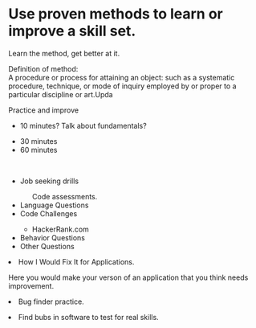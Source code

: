 <!DOCTYPE html>
<html>

<body>

<h1>Use proven methods to learn or improve a skill set.</h1>
<p>Learn the method, get better at it.</p>
<p>Definition of method: <br>
A procedure or process for attaining an object: such as a systematic procedure, technique, or mode of inquiry employed by or proper to a particular discipline or art.Upda</p>

<p>Practice and improve</p>
     <ul> 
     <li> 10 minutes? Talk about fundamentals? </li>
     <ul></ul>
     <li> 30 minutes </li>
      <li> 60 minutes</li> 
     </ul>
     <ul>
</ul>
<br>
 <ul> 
     <li> Job seeking drills</li>
     <ul>Code assessments.</ul>
     <li> Language Questions</li>
      <li> Code Challenges</li> <ul>
     <li>HackerRank.com</li></ul>
      <li> Behavior Questions</li> 
          <li> Other Questions</li> 
     </ul>
<li>How I Would Fix It for Applications. </li><p>Here you would make your verson of an application that you think needs improvement.<li>Bug finder practice. </li><p><li>Find bubs in software to test for real skills.</li></p>
     <ul>
</ul>
     
</body>
</html>
